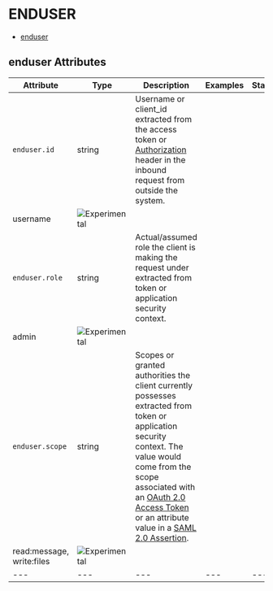 
<!--- Hugo front matter used to generate the website version of this page:
--->

# ENDUSER

- [enduser](#enduser)


## enduser Attributes

| Attribute  | Type | Description  | Examples  | Stability |
|---|---|---|---|---|
| `enduser.id` | string | Username or client_id extracted from the access token or [Authorization](https://tools.ietf.org/html/rfc7235#section-4.2) header in the inbound request from outside the system.  | 
username | ![Experimental](https://img.shields.io/badge/-experimental-blue) |
| `enduser.role` | string | Actual/assumed role the client is making the request under extracted from token or application security context.  | 
admin | ![Experimental](https://img.shields.io/badge/-experimental-blue) |
| `enduser.scope` | string | Scopes or granted authorities the client currently possesses extracted from token or application security context. The value would come from the scope associated with an [OAuth 2.0 Access Token](https://tools.ietf.org/html/rfc6749#section-3.3) or an attribute value in a [SAML 2.0 Assertion](http://docs.oasis-open.org/security/saml/Post2.0/sstc-saml-tech-overview-2.0.html).  | 
read:message, write:files | ![Experimental](https://img.shields.io/badge/-experimental-blue) |
|---|---|---|---|---|


